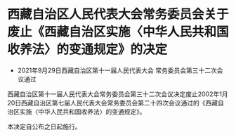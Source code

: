 # 西藏自治区人民代表大会常务委员会关于废止《西藏自治区实施〈中华人民共和国收养法〉的变通规定》的决定

- 2021年9月29日西藏自治区第十一届人民代表大会
  常务委员会第三十二次会议通过

<!-- INFO END -->

西藏自治区第十一届人民代表大会常务委员会第三十二次会议决定废止2002年1月20日西藏自治区第七届人民代表大会常务委员会第二十四次会议通过的《西藏自治区实施〈中华人民共和国收养法〉的变通规定》。

本决定自公布之日起施行。
